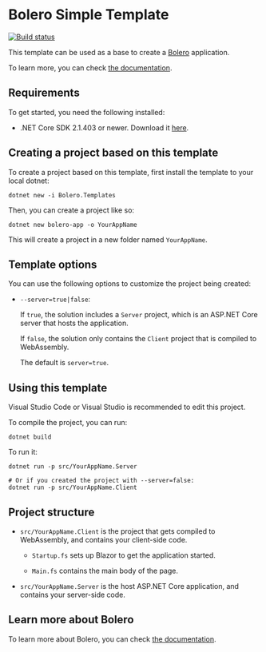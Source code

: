 # Bolero Simple Template

[![Build status](https://ci.appveyor.com/api/projects/status/2mo3n85bv4d5iv56?svg=true)](https://ci.appveyor.com/project/IntelliFactory/bolero-template)


This template can be used as a base to create a [Bolero](https://github.com/intellifactory/bolero) application.

To learn more, you can check [the documentation](https://github.com/intellifactory/bolero/wiki).

## Requirements

To get started, you need the following installed:

* .NET Core SDK 2.1.403 or newer. Download it [here](https://www.microsoft.com/net/download/dotnet-core/2.1).

## Creating a project based on this template

To create a project based on this template, first install the template to your local dotnet:

```
dotnet new -i Bolero.Templates
```

Then, you can create a project like so:

```
dotnet new bolero-app -o YourAppName
```

This will create a project in a new folder named `YourAppName`.

## Template options

You can use the following options to customize the project being created:

* `--server=true|false`:

    If `true`, the solution includes a `Server` project, which is an ASP.NET Core server that hosts the application.
    
    If `false`, the solution only contains the `Client` project that is compiled to WebAssembly.
    
    The default is `server=true`.

## Using this template

Visual Studio Code or Visual Studio is recommended to edit this project.

To compile the project, you can run:

```shell
dotnet build
```

To run it:

```shell
dotnet run -p src/YourAppName.Server

# Or if you created the project with --server=false:
dotnet run -p src/YourAppName.Client
```

## Project structure

* `src/YourAppName.Client` is the project that gets compiled to WebAssembly, and contains your client-side code.

    * `Startup.fs` sets up Blazor to get the application started.

    * `Main.fs` contains the main body of the page.

* `src/YourAppName.Server` is the host ASP.NET Core application, and contains your server-side code.

## Learn more about Bolero

To learn more about Bolero, you can check [the documentation](https://github.com/intellifactory/bolero/wiki).
